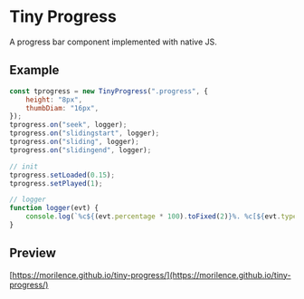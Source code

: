 # Tiny Progress

A progress bar component implemented with native JS.

## Example

```js
const tprogress = new TinyProgress(".progress", {
    height: "8px",
    thumbDiam: "16px",
});
tprogress.on("seek", logger);
tprogress.on("slidingstart", logger);
tprogress.on("sliding", logger);
tprogress.on("slidingend", logger);

// init
tprogress.setLoaded(0.15);
tprogress.setPlayed(1);

// logger
function logger(evt) {
    console.log(`%c${(evt.percentage * 100).toFixed(2)}%. %c[${evt.type}]`, "color: greenyellow;", "color: blueviolet");
}
```

## Preview

[https://morilence.github.io/tiny-progress/](https://morilence.github.io/tiny-progress/)
